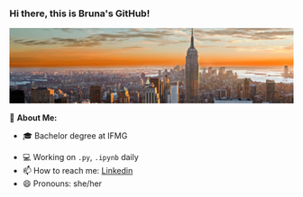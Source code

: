 ### Hi there, this is Bruna's GitHub!

![](NYCA-banner.jpg)

👩 **About Me:**

- 🎓 Bachelor degree at IFMG
<!---- 💼 One-year full-time work experience as freelancer-->
- 💻 Working on `.py`, `.ipynb` daily
- 📫 How to reach me: [Linkedin](https://www.linkedin.com/in/brucmendes/)
- 😄 Pronouns: she/her


